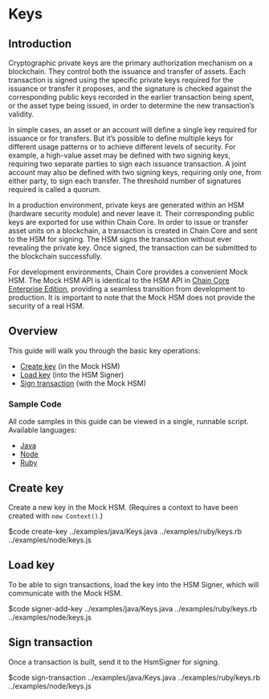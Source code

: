 <!---
Cryptographic private keys are the primary authorization mechanism on a blockchain. They control both the issuance and transfer of assets.
-->

# Keys

## Introduction

Cryptographic private keys are the primary authorization mechanism on a blockchain. They control both the issuance and transfer of assets. Each transaction is signed using the specific private keys required for the issuance or transfer it proposes, and the signature is checked against the corresponding public keys recorded in the earlier transaction being spent, or the asset type being issued, in order to determine the new transaction’s validity.

In simple cases, an asset or an account will define a single key required for issuance or for transfers. But it’s possible to define multiple keys for different usage patterns or to achieve different levels of security. For example, a high-value asset may be defined with two signing keys, requiring two separate parties to sign each issuance transaction. A joint account may also be defined with two signing keys, requiring only one, from either party, to sign each transfer. The threshold number of signatures required is called a quorum.

In a production environment, private keys are generated within an HSM (hardware security module) and never leave it. Their corresponding public keys are exported for use within Chain Core. In order to issue or transfer asset units on a blockchain, a transaction is created in Chain Core and sent to the HSM for signing. The HSM signs the transaction without ever revealing the private key. Once signed, the transaction can be submitted to the blockchain successfully.

For development environments, Chain Core provides a convenient Mock HSM. The Mock HSM API is identical to the HSM API in [Chain Core Enterprise Edition](https://chain.com/enterprise), providing a seamless transition from development to production. It is important to note that the Mock HSM does not provide the security of a real HSM.

## Overview

This guide will walk you through the basic key operations:

* [Create key](#create-key) (in the Mock HSM)
* [Load key](#load-key) (into the HSM Signer)
* [Sign transaction](#sign-transaction) (with the Mock HSM)

### Sample Code

All code samples in this guide can be viewed in a single, runnable script. Available languages:

- [Java](../examples/java/Keys.java)
- [Node](../examples/node/keys.js)
- [Ruby](../examples/ruby/keys.rb)

## Create key

Create a new key in the Mock HSM. (Requires a context to have been created with `new Context()`.)

$code create-key ../examples/java/Keys.java ../examples/ruby/keys.rb ../examples/node/keys.js

## Load key

To be able to sign transactions, load the key into the HSM Signer, which will communicate with the Mock HSM.

$code signer-add-key ../examples/java/Keys.java ../examples/ruby/keys.rb ../examples/node/keys.js

## Sign transaction

Once a transaction is built, send it to the HsmSigner for signing.

$code sign-transaction ../examples/java/Keys.java ../examples/ruby/keys.rb ../examples/node/keys.js
